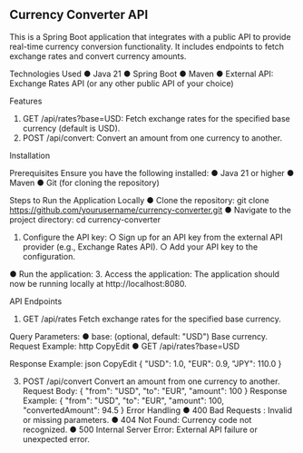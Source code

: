 Currency Converter API
---------------------------------------------------------------------------------------------------------------------------------------------------------------------------------------------------------------------
This is a Spring Boot application that integrates with a public API to provide real-time currency conversion functionality. It includes endpoints to fetch exchange rates and convert currency amounts.

Technologies Used
● Java 21
● Spring Boot
● Maven
● External API: Exchange Rates API (or any other public API of your choice)

Features
1. GET /api/rates?base=USD: Fetch exchange rates for the specified base currency
(default is USD).
2. POST /api/convert: Convert an amount from one currency to another.

Installation

Prerequisites
Ensure you have the following installed:
● Java 21 or higher
● Maven
● Git (for cloning the repository)

Steps to Run the Application Locally
● Clone the repository:
git clone https://github.com/yourusername/currency-converter.git
● Navigate to the project directory:
cd currency-converter

1. Configure the API key:
○ Sign up for an API key from the external API provider (e.g., Exchange Rates
API).
○ Add your API key to the configuration.

● Run the application:
3. Access the application: The application should now be running locally at http://localhost:8080.

API Endpoints
1. GET /api/rates
Fetch exchange rates for the specified base currency.

Query Parameters:
● base: (optional, default: "USD") Base currency.
Request Example:
http
CopyEdit
● GET /api/rates?base=USD

Response Example:
json
CopyEdit
{
"USD": 1.0,
"EUR": 0.9,
"JPY": 110.0
}

3. POST /api/convert
Convert an amount from one currency to another.
Request Body:
{
"from": "USD",
"to": "EUR",
"amount": 100
}
Response Example:
{
"from": "USD",
"to": "EUR",
"amount": 100,
"convertedAmount": 94.5
}
Error Handling
● 400 Bad Requests : Invalid or missing parameters.
● 404 Not Found: Currency code not recognized.
● 500 Internal Server Error: External API failure or unexpected error.
